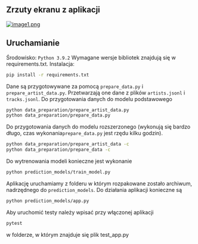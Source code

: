 ## Zrzuty ekranu z aplikacji
[![image1.png](https://i.postimg.cc/sDpXwsHx/image1.png)](https://postimg.cc/gn2m0FWb)
## Uruchamianie
Środowisko: `Python 3.9.2`
Wymagane wersje bibliotek znajdują się w requirements.txt. Instalacja:
```bash
pip install -r requirements.txt
```
Dane są przygotowywane za pomocą `prepare_data.py` i `prepare_artist_data.py`. Przetwarzają one dane z plików `artists.jsonl` i `tracks.jsonl`.
Do przygotowania danych do modelu podstawowego
```bash
python data_preparation/prepare_artist_data.py
python data_preparation/prepare_data.py
```
Do przygotowania danych do modelu rozszerzonego (wykonują się bardzo długo, czas wykonania`prepare_data.py` jest rzędu kilku godzin).
```bash
python data_preparation/prepare_artist_data -c
python data_preparation/prepare_data -c
```
Do wytrenowania modeli konieczne jest wykonanie
```bash
python prediction_models/train_model.py
```
Aplikację uruchamiamy z folderu w którym rozpakowane zostało archiwum, nadrzędnego do `prediction_models`. Do działania aplikacji konieczne są 
```bash
python prediction_models/app.py
```
Aby uruchomić testy należy wpisać przy włączonej aplikacji 
```bash
pytest
```
w folderze, w którym znajduje się plik test_app.py
